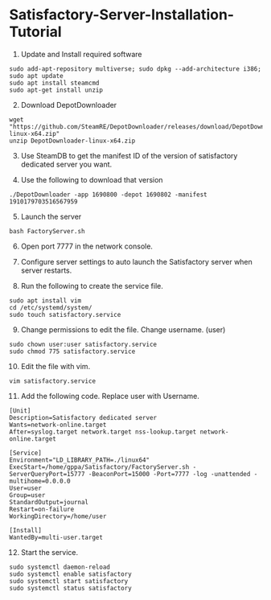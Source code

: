 # Satisfactory-Server-Installation-Tutorial

1. Update and Install required software

```
sudo add-apt-repository multiverse; sudo dpkg --add-architecture i386; sudo apt update
sudo apt install steamcmd
sudo apt-get install unzip
```

2. Download DepotDownloader

```
wget "https://github.com/SteamRE/DepotDownloader/releases/download/DepotDownloader_2.7.1/DepotDownloader-linux-x64.zip"
unzip DepotDownloader-linux-x64.zip
```

3. Use SteamDB to get the manifest ID of the version of satisfactory dedicated server you want.

4. Use the following to download that version

```
./DepotDownloader -app 1690800 -depot 1690802 -manifest 1910179703516567959
```

5. Launch the server

```
bash FactoryServer.sh
```

6. Open port 7777 in the network console.

7. Configure server settings to auto launch the Satisfactory server when server restarts.

8. Run the following to create the service file.

```
sudo apt install vim
cd /etc/systemd/system/
sudo touch satisfactory.service
```
 
9. Change permissions to edit the file. Change username. (user)

```
sudo chown user:user satisfactory.service
sudo chmod 775 satisfactory.service
```

10. Edit the file with vim.

```
vim satisfactory.service
```

11. Add the following code. Replace user with Username.

```
[Unit]
Description=Satisfactory dedicated server
Wants=network-online.target
After=syslog.target network.target nss-lookup.target network-online.target

[Service]
Environment="LD_LIBRARY_PATH=./linux64"
ExecStart=/home/gppa/Satisfactory/FactoryServer.sh -ServerQueryPort=15777 -BeaconPort=15000 -Port=7777 -log -unattended -multihome=0.0.0.0
User=user
Group=user
StandardOutput=journal
Restart=on-failure
WorkingDirectory=/home/user

[Install]
WantedBy=multi-user.target
```

12. Start the service.

```
sudo systemctl daemon-reload
sudo systemctl enable satisfactory
sudo systemctl start satisfactory
sudo systemctl status satisfactory
```
